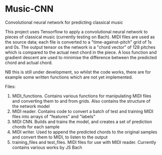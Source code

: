 # Music-CNN
Convolutional neural network for predicting classical music

This project uses Tensorflow to apply a convolutional neural network to pieces of classical music (currently testing on Bach). MIDI files are used as the source data; each file is converted to a "time-against-pitch" grid of 1s and 0s. The output tensor os the network is a "chord vector" of 128 pitches which is compared to the actual next chord in the piece. A loss function and gradient descent are used to minimise the difference between the predicted chord and actual chord.

NB this is still under development, so whilst the code works, there are for example some written functions which are not yet implemented.

Files:

1. MIDI_functions. Contains various functions for manipulating MIDI files and converting them to and from grids. Also contains the structure of the network model
2. MIDI reader. Contains code to convert a batch of test and training MIDI files into arrays of "features" and "labels"
3. MIDI CNN. Builds and trains the model, and creates a set of prediction chords for each sample
4. MIDI writer. Used to append the predicted chords to the original samples and convert them to MIDI, to listen to the output
5. training_files and test_files. MIDI files for use with MIDI reader. Currently contains various works by JS Bach

